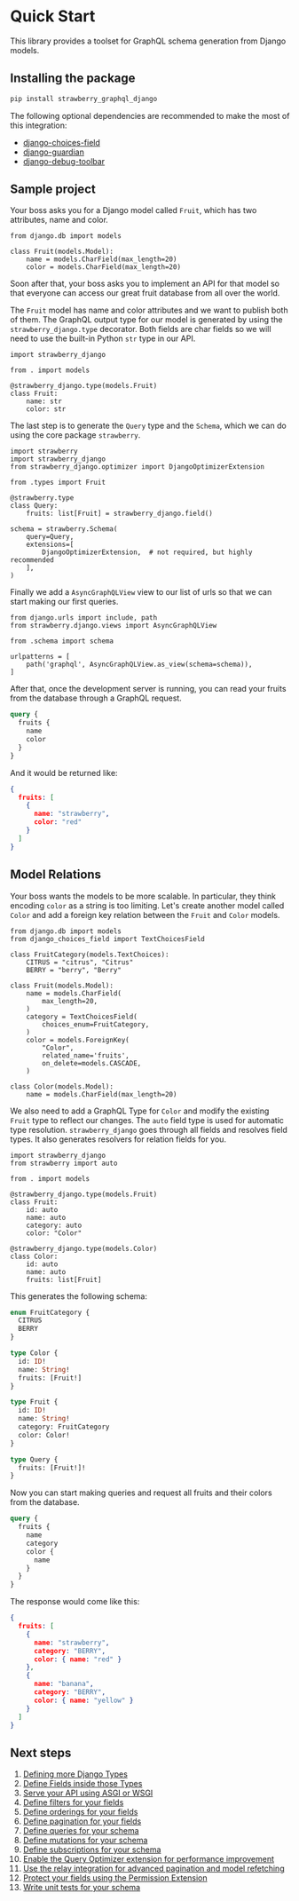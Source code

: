 # Quick Start

This library provides a toolset for GraphQL schema generation from Django models.

## Installing the package

```sh
pip install strawberry_graphql_django
```

The following optional dependencies are recommended to make the most of this integration:

- [django-choices-field](https://github.com/bellini666/django-choices-field)
- [django-guardian](https://django-guardian.readthedocs.io/)
- [django-debug-toolbar](https://django-debug-toolbar.readthedocs.io/)

## Sample project

Your boss asks you for a Django model called `Fruit`, which has two attributes, name and color.

```{.python title=models.py}
from django.db import models

class Fruit(models.Model):
    name = models.CharField(max_length=20)
    color = models.CharField(max_length=20)
```

Soon after that, your boss asks you to implement an API for that model so that everyone can access our great fruit database from all over the world.

The `Fruit` model has name and color attributes and we want to publish both of them. The GraphQL output type for our model is generated by using the `strawberry_django.type` decorator. Both fields are char fields so we will need to use the built-in Python `str` type in our API.

```{.python title=types.py}
import strawberry_django

from . import models

@strawberry_django.type(models.Fruit)
class Fruit:
    name: str
    color: str
```

The last step is to generate the `Query` type and the `Schema`, which we can do using the core package `strawberry`.

```{.python title=schema.py}
import strawberry
import strawberry_django
from strawberry_django.optimizer import DjangoOptimizerExtension

from .types import Fruit

@strawberry.type
class Query:
    fruits: list[Fruit] = strawberry_django.field()

schema = strawberry.Schema(
    query=Query,
    extensions=[
        DjangoOptimizerExtension,  # not required, but highly recommended
    ],
)
```

Finally we add a `AsyncGraphQLView` view to our list of urls so that we can start making our first queries.

```{.python title=urls.py}
from django.urls import include, path
from strawberry.django.views import AsyncGraphQLView

from .schema import schema

urlpatterns = [
    path('graphql', AsyncGraphQLView.as_view(schema=schema)),
]
```

After that, once the development server is running, you can read your fruits from the database through a GraphQL request.

```{.graphql title=query}
query {
  fruits {
    name
    color
  }
}
```

And it would be returned like:

```{.json title=response}
{
  fruits: [
    {
      name: "strawberry",
      color: "red"
    }
  ]
}
```

## Model Relations

Your boss wants the models to be more scalable. In particular, they think encoding `color` as a string is too limiting.
Let's create another model called `Color` and add a foreign key relation between the `Fruit` and `Color` models.

```{.python title=models.py}
from django.db import models
from django_choices_field import TextChoicesField

class FruitCategory(models.TextChoices):
    CITRUS = "citrus", "Citrus"
    BERRY = "berry", "Berry"

class Fruit(models.Model):
    name = models.CharField(
        max_length=20,
    )
    category = TextChoicesField(
        choices_enum=FruitCategory,
    )
    color = models.ForeignKey(
        "Color",
        related_name='fruits',
        on_delete=models.CASCADE,
    )

class Color(models.Model):
    name = models.CharField(max_length=20)
```

We also need to add a GraphQL Type for `Color` and modify the existing `Fruit` type to reflect our changes.
The `auto` field type is used for automatic type resolution. `strawberry_django` goes through all fields and resolves field types. It also generates resolvers for relation fields for you.

```{.python title=types.py}
import strawberry_django
from strawberry import auto

from . import models

@strawberry_django.type(models.Fruit)
class Fruit:
    id: auto
    name: auto
    category: auto
    color: "Color"

@strawberry_django.type(models.Color)
class Color:
    id: auto
    name: auto
    fruits: list[Fruit]
```

This generates the following schema:

```{.graphql title=schema.graphql}
enum FruitCategory {
  CITRUS
  BERRY
}

type Color {
  id: ID!
  name: String!
  fruits: [Fruit!]
}

type Fruit {
  id: ID!
  name: String!
  category: FruitCategory
  color: Color!
}

type Query {
  fruits: [Fruit!]!
}
```

Now you can start making queries and request all fruits and their colors from the database.

```{.graphql title=query}
query {
  fruits {
    name
    category
    color {
      name
    }
  }
}
```

The response would come like this:

```{.json title=response}
{
  fruits: [
    {
      name: "strawberry",
      category: "BERRY",
      color: { name: "red" }
    },
    {
      name: "banana",
      category: "BERRY",
      color: { name: "yellow" }
    }
  ]
}
```

## Next steps

1. [Defining more Django Types](./guide/types.md)
2. [Define Fields inside those Types](./guide/fields.md)
3. [Serve your API using ASGI or WSGI](./guide/views.md)
4. [Define filters for your fields](./guide/filters.md)
5. [Define orderings for your fields](./guide/ordering.md)
6. [Define pagination for your fields](./guide/pagination.md)
7. [Define queries for your schema](./guide/queries.md)
8. [Define mutations for your schema](./guide/mutations.md)
9. [Define subscriptions for your schema](./guide/subscriptions.md)
10. [Enable the Query Optimizer extension for performance improvement](./guide/optimizer.md)
11. [Use the relay integration for advanced pagination and model refetching](./guide/relay.md)
12. [Protect your fields using the Permission Extension](./guide/permissions.md)
13. [Write unit tests for your schema](./guide/unit-testing.md)
